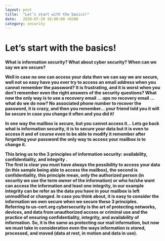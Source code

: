 ```yaml
---
layout: post
title:  "Let’s start with the basics!"
date:   2020-07-20 18:00:00 +0200
category: security
---
```

<h1>Let’s start with the basics!</h1>
<h4>
<p>
What is information security? What about cyber security? When can we say we are secure? 
</p>
Well in case no one can access your data then we can say we are secure, well not so easy have you ever try to access an email address when you cannot remember the password? It is frustrating, and it is worst when you don’t remember even the right answers of the security questions? What now the only way is to use a recovery email … ups no recovery email … what do we do now? No associated phone number to recover the password, it is crazy, and then you remember... your friend told you it will be secure in case you change it often and you did it! 
<p>
In one way the mailbox is secure, but you cannot access it… Lets go back what is information security, it is to secure your data but it is even to access it and of course even to be able to modify it remember after forgetting your password the only way to access your mailbox is to change it. </p>
<p>This bring us to the 3 principles of information security:<B> availability, confidentiality, </B>and <B>integrity </B>. <BR>The first is clear you must have always the possibility to access your data (in this sample being able to access the mailbox), the second is confidentiality, this principle mean, only the authorized person (in security we use the term owner of the information) or who he/she want can access the information and least one integrity, in our example integrity can be refer as the data you have in your mailbox is left unmodified or changed. In case you think about, it is easy to consider the information we own secure when we secure these 3 principles.<BR>
Referring to us-cert.org cybersecurity is the art of protecting networks, devices, and data from unauthorized access or criminal use and the practice of ensuring confidentiality, integrity, and availability of information. So, it is the same as protecting our mail information, but now we must take in consideration even the ways information is stored, processed, and moved (data at rest, in motion and data in use).
</p>
</h4>